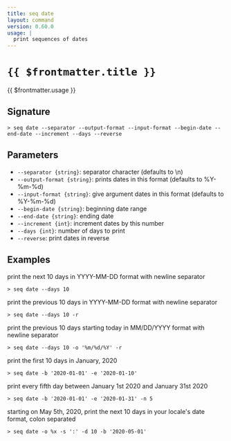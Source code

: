 ```yaml
---
title: seq date
layout: command
version: 0.60.0
usage: |
  print sequences of dates
---
```


# `{{ $frontmatter.title }}`

<div style='white-space: pre-wrap;'>{{ $frontmatter.usage }}</div>

## Signature

```> seq date --separator --output-format --input-format --begin-date --end-date --increment --days --reverse```

## Parameters

 -  `--separator {string}`: separator character (defaults to \n)
 -  `--output-format {string}`: prints dates in this format (defaults to %Y-%m-%d)
 -  `--input-format {string}`: give argument dates in this format (defaults to %Y-%m-%d)
 -  `--begin-date {string}`: beginning date range
 -  `--end-date {string}`: ending date
 -  `--increment {int}`: increment dates by this number
 -  `--days {int}`: number of days to print
 -  `--reverse`: print dates in reverse

## Examples

print the next 10 days in YYYY-MM-DD format with newline separator
```shell
> seq date --days 10
```

print the previous 10 days in YYYY-MM-DD format with newline separator
```shell
> seq date --days 10 -r
```

print the previous 10 days starting today in MM/DD/YYYY format with newline separator
```shell
> seq date --days 10 -o '%m/%d/%Y' -r
```

print the first 10 days in January, 2020
```shell
> seq date -b '2020-01-01' -e '2020-01-10'
```

print every fifth day between January 1st 2020 and January 31st 2020
```shell
> seq date -b '2020-01-01' -e '2020-01-31' -n 5
```

starting on May 5th, 2020, print the next 10 days in your locale's date format, colon separated
```shell
> seq date -o %x -s ':' -d 10 -b '2020-05-01'
```
